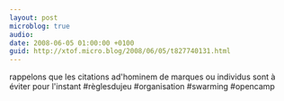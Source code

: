 ```yaml
---
layout: post
microblog: true
audio: 
date: 2008-06-05 01:00:00 +0100
guid: http://xtof.micro.blog/2008/06/05/t827740131.html
---
```

rappelons que les citations ad'hominem de marques ou individus sont à éviter pour l'instant #règlesdujeu #organisation #swarming #opencamp
